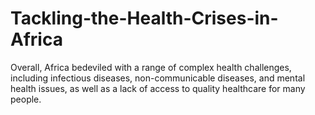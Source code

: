 # Tackling-the-Health-Crises-in-Africa
Overall, Africa bedeviled with a range of complex health challenges, including infectious diseases, non-communicable diseases, and mental health issues, as well as a lack of access to quality healthcare for many people.
